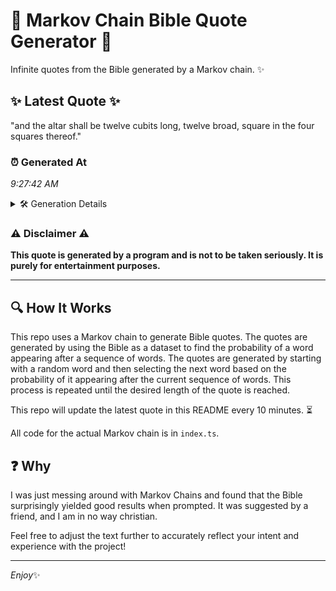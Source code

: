 # 📖 Markov Chain Bible Quote Generator 📖

Infinite quotes from the Bible generated by a Markov chain. ✨

## ✨ Latest Quote ✨
"and the altar shall be twelve cubits long, twelve broad, square in the four squares thereof."

### ⏰ Generated At
*9:27:42 AM*

<details>
    <summary>🛠️ Generation Details</summary>
    <p>
        <strong>🌱 Seed:</strong> and<br>
        <strong>🔄 Iterations:</strong> 15<br>
        <strong>📜 Context History:</strong><br>[ and ]: the<br>[ and, the ]: altar<br>[ and, the, altar ]: shall<br>[ and, the, altar, shall ]: be<br>[ and, the, altar, shall, be ]: twelve<br>[ and, the, altar, shall, be, twelve ]: cubits<br>[ the, altar, shall, be, twelve, cubits ]: long,<br>[ altar, shall, be, twelve, cubits, long, ]: twelve<br>[ shall, be, twelve, cubits, long,, twelve ]: broad,<br>[ be, twelve, cubits, long,, twelve, broad, ]: square<br>[ twelve, cubits, long,, twelve, broad,, square ]: in<br>[ cubits, long,, twelve, broad,, square, in ]: the<br>[ long,, twelve, broad,, square, in, the ]: four<br>[ twelve, broad,, square, in, the, four ]: squares<br>[ broad,, square, in, the, four, squares ]: thereof.<br>
    </p>
</details>

### ⚠️ Disclaimer ⚠️
**This quote is generated by a program and is not to be taken seriously. It is purely for entertainment purposes.**

---

## 🔍 How It Works

This repo uses a Markov chain to generate Bible quotes. The quotes are generated by using the Bible as a dataset to find the probability of a word appearing after a sequence of words. The quotes are generated by starting with a random word and then selecting the next word based on the probability of it appearing after the current sequence of words. This process is repeated until the desired length of the quote is reached.

This repo will update the latest quote in this README every 10 minutes. ⏳

All code for the actual Markov chain is in `index.ts`.

## ❓ Why

I was just messing around with Markov Chains and found that the Bible surprisingly yielded good results when prompted. 
It was suggested by a friend, and I am in no way christian.

Feel free to adjust the text further to accurately reflect your intent and experience with the project!

---

*Enjoy*✨
